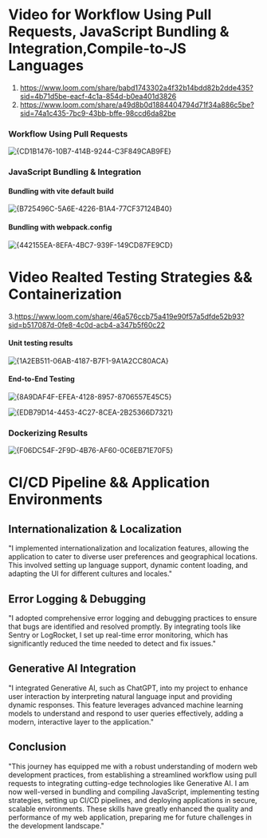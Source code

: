 # Video for Workflow Using Pull Requests, JavaScript Bundling & Integration,Compile-to-JS Languages
1. https://www.loom.com/share/babd1743302a4f32b14bdd82b2dde435?sid=4b71d5be-eacf-4c1a-854d-b0ea401d3826
2. https://www.loom.com/share/a49d8b0d1884404794d71f34a886c5be?sid=74a1c435-7bc9-43bb-bffe-98ccd6da82be

### Workflow Using Pull Requests
 ![{CD1B1476-10B7-414B-9244-C3F849CAB9FE}](https://github.com/user-attachments/assets/b5835d0c-11d0-427c-be2b-18afe1b6e11a)
### JavaScript Bundling & Integration
#### Bundling with vite default build
![{B725496C-5A6E-4226-B1A4-77CF37124B40}](https://github.com/user-attachments/assets/6140da0e-e06b-4a74-b619-357e6b50711f)
#### Bundling with webpack.config
![{442155EA-8EFA-4BC7-939F-149CD87FE9CD}](https://github.com/user-attachments/assets/00fc8dea-3567-433c-8b7e-f25482f43c97)



# Video Realted Testing Strategies && Containerization
3.https://www.loom.com/share/46a576ccb75a419e90f57a5dfde52b93?sid=b517087d-0fe8-4c0d-acb4-a347b5f60c22
#### Unit testing results
![{1A2EB511-06AB-4187-B7F1-9A1A2CC80ACA}](https://github.com/user-attachments/assets/b6f1b8b8-c94b-46a4-827d-95f34a197b06)
#### End-to-End Testing

![{8A9DAF4F-EFEA-4128-8957-8706557E45C5}](https://github.com/user-attachments/assets/c7a9ecdd-1726-48da-9fdb-ecbac2f7b0b1)

![{EDB79D14-4453-4C27-8CEA-2B25366D7321}](https://github.com/user-attachments/assets/2a9155fe-1532-4e34-a9bb-6227b7ead4c0)


### Dockerizing Results
![{F06DC54F-2F9D-4B76-AF60-0C6EB71E70F5}](https://github.com/user-attachments/assets/4b0fc60d-ed45-4a38-9f72-9397e40997d2)


# CI/CD Pipeline && Application Environments





## Internationalization & Localization
"I implemented internationalization and localization features, allowing the application to cater to diverse user preferences and geographical locations. This involved setting up language support, dynamic content loading, and adapting the UI for different cultures and locales."

## Error Logging & Debugging
"I adopted comprehensive error logging and debugging practices to ensure that bugs are identified and resolved promptly. By integrating tools like Sentry or LogRocket, I set up real-time error monitoring, which has significantly reduced the time needed to detect and fix issues."

## Generative AI Integration
"I integrated Generative AI, such as ChatGPT, into my project to enhance user interaction by interpreting natural language input and providing dynamic responses. This feature leverages advanced machine learning models to understand and respond to user queries effectively, adding a modern, interactive layer to the application."

## Conclusion
"This journey has equipped me with a robust understanding of modern web development practices, from establishing a streamlined workflow using pull requests to integrating cutting-edge technologies like Generative AI. I am now well-versed in bundling and compiling JavaScript, implementing testing strategies, setting up CI/CD pipelines, and deploying applications in secure, scalable environments. These skills have greatly enhanced the quality and performance of my web application, preparing me for future challenges in the development landscape."

